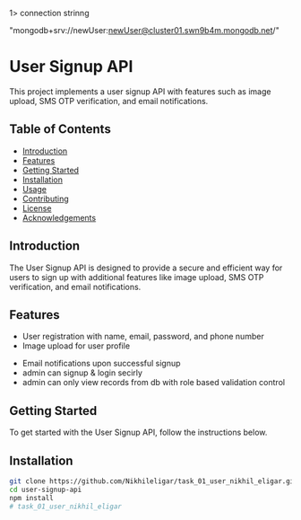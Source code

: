 1> connection strinng

"mongodb+srv://newUser:newUser@cluster01.swn9b4m.mongodb.net/"


# User Signup API

This project implements a user signup API with features such as image upload, SMS OTP verification, and email notifications.

## Table of Contents

- [Introduction](#introduction)
- [Features](#features)
- [Getting Started](#getting-started)
- [Installation](#installation)
- [Usage](#usage)
- [Contributing](#contributing)
- [License](#license)
- [Acknowledgements](#acknowledgements)

## Introduction

The User Signup API is designed to provide a secure and efficient way for users to sign up with additional features like image upload, SMS OTP verification, and email notifications.

## Features

- User registration with name, email, password, and phone number
- Image upload for user profile
<!-- - SMS OTP verification for added security -->
- Email notifications upon successful signup
- admin can signup & login secirly
- admin can only view records from db with role based validation control
## Getting Started

To get started with the User Signup API, follow the instructions below.

## Installation

```bash
git clone https://github.com/Nikhileligar/task_01_user_nikhil_eligar.git
cd user-signup-api
npm install
#   t a s k _ 0 1 _ u s e r _ n i k h i l _ e l i g a r 
 
 